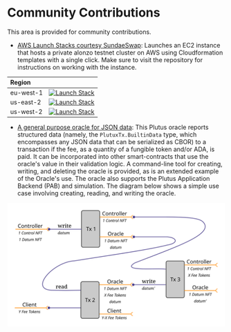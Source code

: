 # Community Contributions

This area is provided for community contributions.

* [AWS Launch Stacks courtesy SundaeSwap](https://github.com/SundaeSwap-finance/alonzo-testnet): Launches an EC2 instance that hosts a private alonzo testnet cluster on AWS using Cloudformation templates with a single click.  Make sure to visit the repository for instructions on working with the instance.

Region    |  |
:---      | :---   |
eu-west-1 | [![Launch Stack](https://cdn.sundaeswap.finance/cloudformation-launch-stack.png)](https://console.aws.amazon.com/cloudformation/home?region=eu-west-1#/stacks/new?stackName=alonzo-testnet&templateURL=https://s3.amazonaws.com/sundaeswap-oss/alonzo-testnet/alonzo-testnet-eu-west-1.template)
us-east-2 | [![Launch Stack](https://cdn.sundaeswap.finance/cloudformation-launch-stack.png)](https://console.aws.amazon.com/cloudformation/home?region=us-east-2#/stacks/new?stackName=alonzo-testnet&templateURL=https://s3.amazonaws.com/sundaeswap-oss/alonzo-testnet/alonzo-testnet-us-east-2.template)
us-west-2 | [![Launch Stack](https://cdn.sundaeswap.finance/cloudformation-launch-stack.png)](https://console.aws.amazon.com/cloudformation/home?region=us-west-2#/stacks/new?stackName=alonzo-testnet&templateURL=https://s3.amazonaws.com/sundaeswap-oss/alonzo-testnet/alonzo-testnet-us-west-2.template)


*   [A general purpose oracle for JSON data](https://github.com/functionally/mantis-oracle/blob/main/ReadMe.md): This Plutus oracle reports structured data (namely, the `PlutuxTx.BuiltinData` type, which encompasses any JSON data that can be serialized as CBOR) to a transaction if the fee, as a quantity of a fungible token and/or ADA, is paid. It can be incorporated into other smart-contracts that use the oracle's value in their validation logic. A command-line tool for creating, writing, and deleting the oracle is provided, as is an extended example of the Oracle's use. The oracle also supports the Plutus Application Backend (PAB) and simulation. The diagram below shows a simple use case involving creating, reading, and writing the oracle.
<img alt="Example usage of the JSON oracle." src="https://raw.githubusercontent.com/functionally/mantis-oracle/main/transactions.png" width="600" align="right"/>
